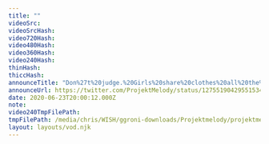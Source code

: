 ```yaml
---
title: ""
videoSrc: 
videoSrcHash: 
video720Hash: 
video480Hash: 
video360Hash: 
video240Hash: 
thinHash: 
thiccHash: 
announceTitle: "Don%27t%20judge.%20Girls%20share%20clothes%20all%20the%20time%2C%20and%20I%27ll%20admit%20it.%20Melware%20has%20some%20taste%20UwU"
announceUrl: https://twitter.com/ProjektMelody/status/1275519042955153409
date: 2020-06-23T20:00:12.000Z
note: 
video240TmpFilePath: 
tmpFilePath: /media/chris/WISH/ggroni-downloads/Projektmelody/projektmelody_2020-06-23_19-56-33.mkv
layout: layouts/vod.njk
---
```

